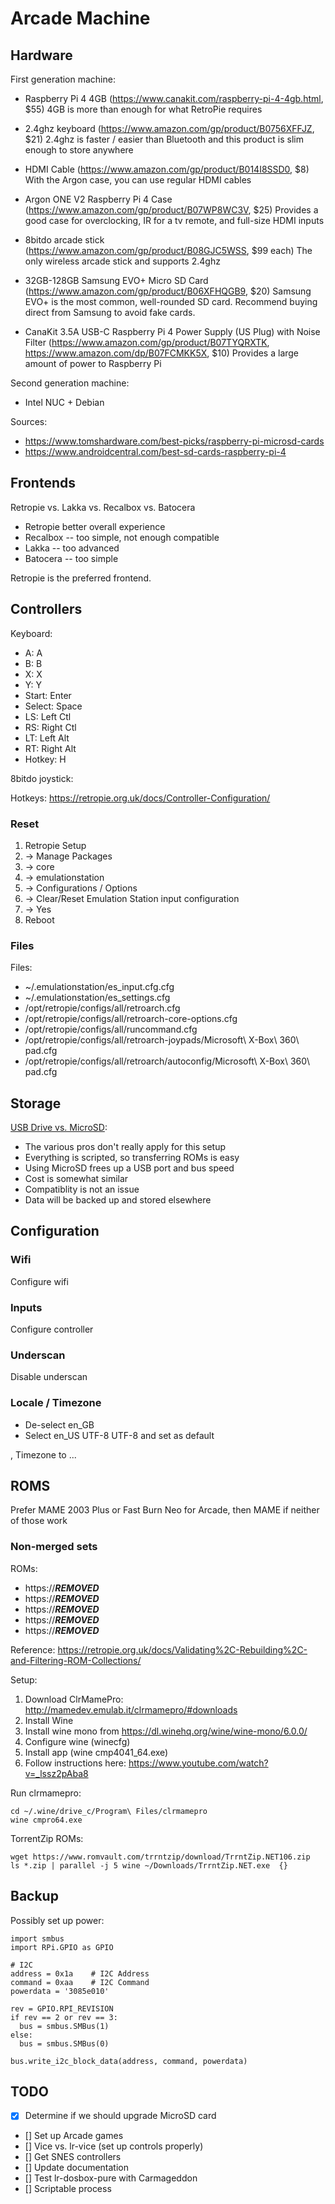 # Arcade Machine

## Hardware

First generation machine:

* Raspberry Pi 4 4GB (https://www.canakit.com/raspberry-pi-4-4gb.html, $55)
  4GB is more than enough for what RetroPie requires

* 2.4ghz keyboard (https://www.amazon.com/gp/product/B0756XFFJZ, $21)
  2.4ghz is faster / easier than Bluetooth and this product is slim enough
  to store anywhere

* HDMI Cable (https://www.amazon.com/gp/product/B014I8SSD0, $8)
  With the Argon case, you can use regular HDMI cables

* Argon ONE V2 Raspberry Pi 4 Case (https://www.amazon.com/gp/product/B07WP8WC3V, $25)
  Provides a good case for overclocking, IR for a tv remote, and full-size
  HDMI inputs

* 8bitdo arcade stick (https://www.amazon.com/gp/product/B08GJC5WSS, $99 each)
  The only wireless arcade stick and supports 2.4ghz

* 32GB-128GB Samsung EVO+ Micro SD Card (https://www.amazon.com/gp/product/B06XFHQGB9, $20)
  Samsung EVO+ is the most common, well-rounded SD card.  Recommend buying
  direct from Samsung to avoid fake cards.

* CanaKit 3.5A USB-C Raspberry Pi 4 Power Supply (US Plug) with Noise Filter (https://www.amazon.com/gp/product/B07TYQRXTK, https://www.amazon.com/dp/B07FCMKK5X, $10)
  Provides a large amount of power to Raspberry Pi

Second generation machine:

* Intel NUC + Debian

Sources:

* https://www.tomshardware.com/best-picks/raspberry-pi-microsd-cards
* https://www.androidcentral.com/best-sd-cards-raspberry-pi-4

## Frontends

Retropie vs. Lakka vs. Recalbox vs. Batocera

* Retropie better overall experience
* Recalbox -- too simple, not enough compatible
* Lakka -- too advanced
* Batocera -- too simple

Retropie is the preferred frontend.

## Controllers

Keyboard:

* A: A
* B: B
* X: X
* Y: Y
* Start: Enter
* Select: Space
* LS: Left Ctl
* RS: Right Ctl
* LT: Left Alt
* RT: Right Alt
* Hotkey: H

8bitdo joystick:

Hotkeys: https://retropie.org.uk/docs/Controller-Configuration/

### Reset

1. Retropie Setup
2. -> Manage Packages
3. -> core
4. -> emulationstation
5. -> Configurations / Options
6. -> Clear/Reset Emulation Station input configuration
7. -> Yes
8. Reboot

### Files

Files:

* ~/.emulationstation/es_input.cfg.cfg
* ~/.emulationstation/es_settings.cfg
* /opt/retropie/configs/all/retroarch.cfg
* /opt/retropie/configs/all/retroarch-core-options.cfg
* /opt/retropie/configs/all/runcommand.cfg
* /opt/retropie/configs/all/retroarch-joypads/Microsoft\ X-Box\ 360\ pad.cfg
* /opt/retropie/configs/all/retroarch/autoconfig/Microsoft\ X-Box\ 360\ pad.cfg

## Storage

[USB Drive vs. MicroSD](https://retropie.org.uk/docs/Running-ROMs-from-a-USB-drive/):

* The various pros don't really apply for this setup
* Everything is scripted, so transferring ROMs is easy
* Using MicroSD frees up a USB port and bus speed
* Cost is somewhat similar
* Compatiblity is not an issue
* Data will be backed up and stored elsewhere 

## Configuration

### Wifi

Configure wifi

### Inputs

Configure controller

### Underscan

Disable underscan

### Locale / Timezone

* De-select en_GB
* Select en_US UTF-8 UTF-8 and set as default

, Timezone to ...

## ROMS

Prefer MAME 2003 Plus or Fast Burn Neo for Arcade, then MAME if neither of those work

### Non-merged sets

ROMs:

* https://***REMOVED***
* https://***REMOVED***
* https://***REMOVED***
* https://***REMOVED***
* https://***REMOVED***

Reference: https://retropie.org.uk/docs/Validating%2C-Rebuilding%2C-and-Filtering-ROM-Collections/

Setup:

1. Download ClrMamePro: http://mamedev.emulab.it/clrmamepro/#downloads
2. Install Wine
3. Install wine mono from https://dl.winehq.org/wine/wine-mono/6.0.0/
4. Configure wine (winecfg)
5. Install app (wine cmp4041_64.exe)
6. Follow instructions here: https://www.youtube.com/watch?v=_lssz2pAba8

Run clrmamepro:

```
cd ~/.wine/drive_c/Program\ Files/clrmamepro
wine cmpro64.exe
```

TorrentZip ROMs:

```
wget https://www.romvault.com/trrntzip/download/TrrntZip.NET106.zip
ls *.zip | parallel -j 5 wine ~/Downloads/TrrntZip.NET.exe  {}
```



## Backup

Possibly set up power:

```
import smbus
import RPi.GPIO as GPIO

# I2C
address = 0x1a    # I2C Address
command = 0xaa    # I2C Command
powerdata = '3085e010'

rev = GPIO.RPI_REVISION
if rev == 2 or rev == 3:
  bus = smbus.SMBus(1)
else:
  bus = smbus.SMBus(0)

bus.write_i2c_block_data(address, command, powerdata)
```

## TODO

* [x] Determine if we should upgrade MicroSD card
* [] Set up Arcade games
* [] Vice vs. lr-vice (set up controls properly)
* [] Get SNES controllers
* [] Update documentation
* [] Test lr-dosbox-pure with Carmageddon
* [] Scriptable process
